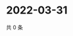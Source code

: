 # 2022-03-31

共 0 条

<!-- BEGIN WEIBO -->
<!-- 最后更新时间 Thu Mar 31 2022 06:12:32 GMT+0800 (China Standard Time) -->

<!-- END WEIBO -->
